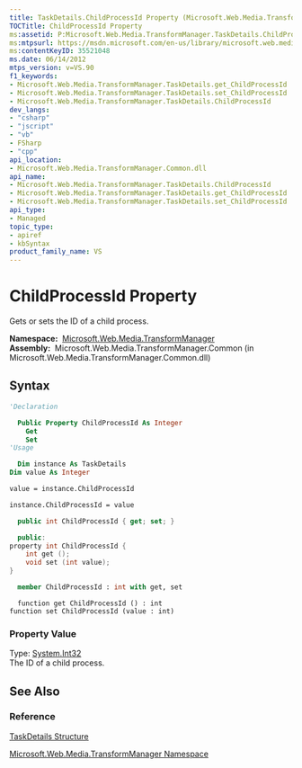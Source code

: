 ```yaml
---
title: TaskDetails.ChildProcessId Property (Microsoft.Web.Media.TransformManager)
TOCTitle: ChildProcessId Property
ms:assetid: P:Microsoft.Web.Media.TransformManager.TaskDetails.ChildProcessId
ms:mtpsurl: https://msdn.microsoft.com/en-us/library/microsoft.web.media.transformmanager.taskdetails.childprocessid(v=VS.90)
ms:contentKeyID: 35521048
ms.date: 06/14/2012
mtps_version: v=VS.90
f1_keywords:
- Microsoft.Web.Media.TransformManager.TaskDetails.get_ChildProcessId
- Microsoft.Web.Media.TransformManager.TaskDetails.set_ChildProcessId
- Microsoft.Web.Media.TransformManager.TaskDetails.ChildProcessId
dev_langs:
- "csharp"
- "jscript"
- "vb"
- FSharp
- "cpp"
api_location:
- Microsoft.Web.Media.TransformManager.Common.dll
api_name:
- Microsoft.Web.Media.TransformManager.TaskDetails.ChildProcessId
- Microsoft.Web.Media.TransformManager.TaskDetails.get_ChildProcessId
- Microsoft.Web.Media.TransformManager.TaskDetails.set_ChildProcessId
api_type:
- Managed
topic_type:
- apiref
- kbSyntax
product_family_name: VS
---
```


# ChildProcessId Property

Gets or sets the ID of a child process.

**Namespace:**  [Microsoft.Web.Media.TransformManager](microsoft-web-media-transformmanager-namespace.md)  
**Assembly:**  Microsoft.Web.Media.TransformManager.Common (in Microsoft.Web.Media.TransformManager.Common.dll)

## Syntax

```vb
'Declaration

  Public Property ChildProcessId As Integer
    Get
    Set
'Usage

  Dim instance As TaskDetails
Dim value As Integer

value = instance.ChildProcessId

instance.ChildProcessId = value
```

```csharp
  public int ChildProcessId { get; set; }
```

```cpp
  public:
property int ChildProcessId {
    int get ();
    void set (int value);
}
```

``` fsharp
  member ChildProcessId : int with get, set
```

```jscript
  function get ChildProcessId () : int
function set ChildProcessId (value : int)
```

### Property Value

Type: [System.Int32](https://msdn.microsoft.com/library/td2s409d)  
The ID of a child process.  

## See Also

### Reference

[TaskDetails Structure](taskdetails-structure-microsoft-web-media-transformmanager.md)

[Microsoft.Web.Media.TransformManager Namespace](microsoft-web-media-transformmanager-namespace.md)

